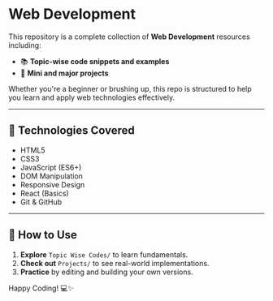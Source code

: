 # Web Development

This repository is a complete collection of **Web Development** resources including:

- 📚 **Topic-wise code snippets and examples**
- 💼 **Mini and major projects**

Whether you're a beginner or brushing up, this repo is structured to help you learn and apply web technologies effectively.

---

## 🚀 Technologies Covered

- HTML5
- CSS3
- JavaScript (ES6+)
- DOM Manipulation
- Responsive Design
- React (Basics)
- Git & GitHub

---

## 🧠 How to Use

1. **Explore** `Topic Wise Codes/` to learn fundamentals.
2. **Check out** `Projects/` to see real-world implementations.
3. **Practice** by editing and building your own versions.

Happy Coding! 💻✨
